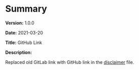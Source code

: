 # Summary

**Version:** 1.0.0

**Date:** 2021-03-20

**Title:** GitHub Link

**Description:**

Replaced old GitLab link with GitHub link in the [disclaimer](./disclaimer.md) file.